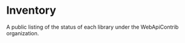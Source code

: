 Inventory
=========

A public listing of the status of each library under the WebApiContrib organization.